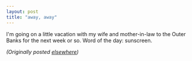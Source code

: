 ```yaml
---
layout: post
title: "away, away"
---
```




<p>I'm going on a little vacation with my wife and mother-in-law to the Outer Banks for the next week or so. Word of the day: sunscreen.</p>

<p>
<p><em>(Originally posted <a href="http://use.perl.org/~lachoy/journal/6038">elsewhere</a>)</em></p>


